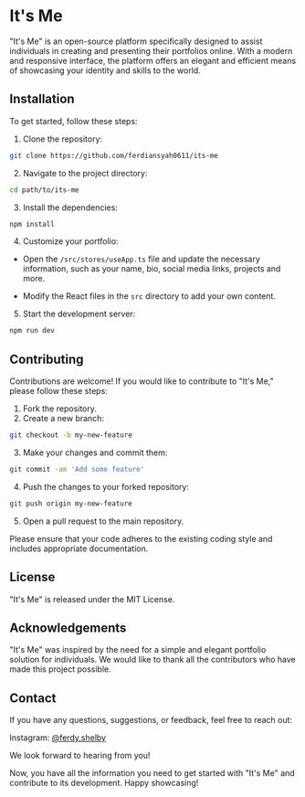 # It's Me

"It's Me" is an open-source platform specifically designed to assist individuals in creating and presenting their portfolios online. With a modern and responsive interface, the platform offers an elegant and efficient means of showcasing your identity and skills to the world.

## Installation

To get started, follow these steps:

1. Clone the repository:

```bash
git clone https://github.com/ferdiansyah0611/its-me
```

2. Navigate to the project directory:

```bash
cd path/to/its-me
```

3. Install the dependencies:

```bash
npm install
```

4. Customize your portfolio:

- Open the `/src/stores/useApp.ts` file and update the necessary information, such as your name, bio, social media links, projects and more.

- Modify the React files in the `src` directory to add your own content.

5. Start the development server:

```bash
npm run dev
```

## Contributing

Contributions are welcome! If you would like to contribute to "It's Me," please follow these steps:

1. Fork the repository.
2. Create a new branch:

```bash
git checkout -b my-new-feature
```

3. Make your changes and commit them:

```bash
git commit -am 'Add some feature'
```

4. Push the changes to your forked repository:

```bash
git push origin my-new-feature
```

5. Open a pull request to the main repository.

Please ensure that your code adheres to the existing coding style and includes appropriate documentation.

## License

"It's Me" is released under the MIT License.

## Acknowledgements

"It's Me" was inspired by the need for a simple and elegant portfolio solution for individuals. We would like to thank all the contributors who have made this project possible.

## Contact

If you have any questions, suggestions, or feedback, feel free to reach out:

Instagram: [@ferdy.shelby](https://www.instagram.com/ferdy.shelby/)

We look forward to hearing from you!

Now, you have all the information you need to get started with "It's Me" and contribute to its development. Happy showcasing!